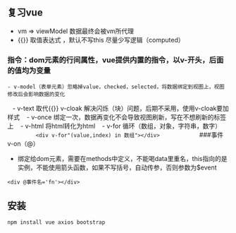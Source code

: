 ## 复习vue
- vm => viewModel 数据最终会被vm所代理
- {{}} 取值表达式 ，默认不写this 尽量少写逻辑（computed）

### 指令：dom元素的行间属性，vue提供内置的指令，以v-开头，后面的值均为变量
    - v-model（表单元素）忽略掉value，checked，selected，将数据绑定到视图上，视图修改后会影响数据的变化
    - v-text 取代{{}} v-cloak 解决闪烁（块）问题，后期不采用，使用v-cloak要加样式
    - v-once 绑定一次，数据再变化不会导致视图刷新，写在不想刷新的标签上
    - v-html 将html转化为html
    - v-for 循环（数组，对象，字符串，数字）
            ```
            <div v-for"(value,index) in 数组"></div>
            ```
###事件 v-on（@）
- 绑定给dom元素，需要在methods中定义，不能喝data里重名，this指向的是实例，不能使用箭头函数，如果不写括号，自动传参，否则参数为$event
```
<div @事件名='fn'></div>
```
## 安装
```
npm install vue axios bootstrap
```
